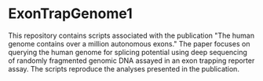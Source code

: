 # ExonTrapGenome1

This repository contains scripts associated with the publication "The human genome contains over a million autonomous exons." The paper focuses on querying the human genome for splicing potential using deep sequencing of randomly fragmented genomic DNA assayed in an exon trapping reporter assay. The scripts reproduce the analyses presented in the publication.
